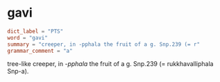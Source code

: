 # gavi

``` toml
dict_label = "PTS"
word = "gavi"
summary = "creeper, in -pphala the fruit of a g. Snp.239 (= r"
grammar_comment = "a"
```

tree\-like creeper, in *\-pphala* the fruit of a g. Snp.239 (= rukkhavalliphala Snp\-a).

